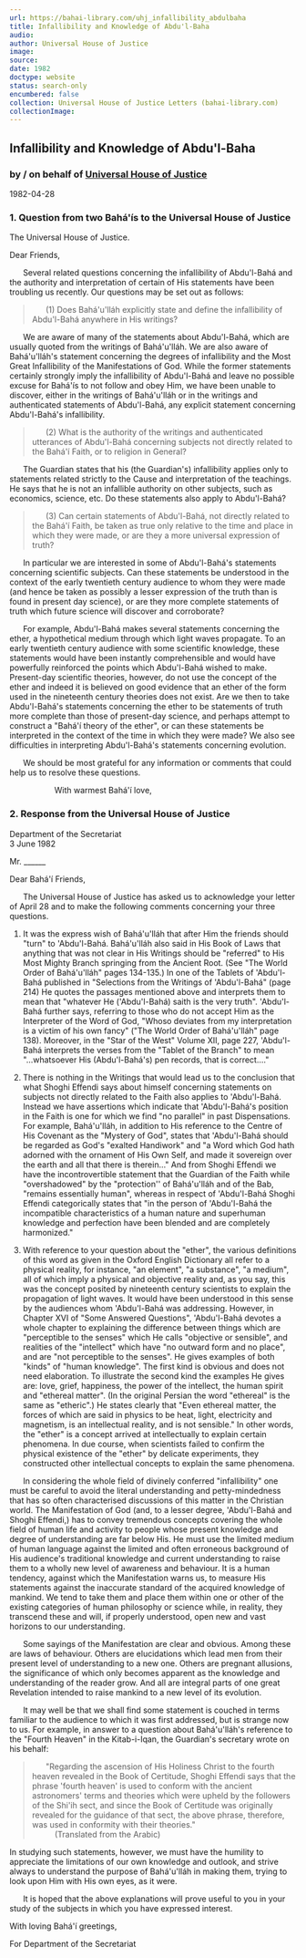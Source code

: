 ```yaml
---
url: https://bahai-library.com/uhj_infallibility_abdulbaha
title: Infallibility and Knowledge of Abdu'l-Baha
audio: 
author: Universal House of Justice
image: 
source: 
date: 1982
doctype: website
status: search-only
encumbered: false
collection: Universal House of Justice Letters (bahai-library.com)
collectionImage: 
---
```



## Infallibility and Knowledge of Abdu'l-Baha

### by / on behalf of [Universal House of Justice](https://bahai-library.com/author/Universal+House+of+Justice)

1982-04-28


### 1\. Question from two Bahá'ís to the Universal House of Justice

The Universal House of Justice.  
  
Dear Friends,  
  
      Several related questions concerning the infallibility of Abdu'l-Bahá and the authority and interpretation of certain of His statements have been troubling us recently. Our questions may be set out as follows:

>       (1) Does Bahá'u'lláh explicitly state and define the infallibility of Abdu'l-Bahá anywhere in His writings?

  
      We are aware of many of the statements about Abdu'l-Bahá, which are usually quoted from the writings of Bahá'u'lláh. We are also aware of Bahá'u'lláh's statement concerning the degrees of infallibility and the Most Great Infallibility of the Manifestations of God. While the former statements certainly strongly imply the infallibility of Abdu'l-Bahá and leave no possible excuse for Bahá'ís to not follow and obey Him, we have been unable to discover, either in the writings of Bahá'u'lláh or in the writings and authenticated statements of Abdu'l-Bahá, any explicit statement concerning Abdu'l-Bahá's infallibility.

>       (2) What is the authority of the writings and authenticated utterances of Abdu'l-Bahá concerning subjects not directly related to the Bahá'í Faith, or to religion in General?

  
      The Guardian states that his (the Guardian's) infallibility applies only to statements related strictly to the Cause and interpretation of the teachings. He says that he is not an infallible authority on other subjects, such as economics, science, etc. Do these statements also apply to Abdu'l-Bahá?

>       (3) Can certain statements of Abdu'l-Bahá, not directly related to the Bahá'í Faith, be taken as true only relative to the time and place in which they were made, or are they a more universal expression of truth?

  
      In particular we are interested in some of Abdu'l-Bahá's statements concerning scientific subjects. Can these statements be understood in the context of the early twentieth century audience to whom they were made (and hence be taken as possibly a lesser expression of the truth than is found in present day science), or are they more complete statements of truth which future science will discover and corroborate?  
  
      For example, Abdu'l-Bahá makes several statements concerning the ether, a hypothetical medium through which light waves propagate. To an early twentieth century audience with some scientific knowledge, these statements would have been instantly comprehensible and would have powerfully reinforced the points which Abdu'l-Bahá wished to make. Present-day scientific theories, however, do not use the concept of the ether and indeed it is believed on good evidence that an ether of the form used in the nineteenth century theories does not exist. Are we then to take Abdu'l-Bahá's statements concerning the ether to be statements of truth more complete than those of present-day science, and perhaps attempt to construct a "Bahá'í theory of the ether", or can these statements be interpreted in the context of the time in which they were made? We also see difficulties in interpreting Abdu'l-Bahá's statements concerning evolution.  
  
      We should be most grateful for any information or comments that could help us to resolve these questions.  
  
                    With warmest Bahá'í love,  

### 2\. Response from the Universal House of Justice

Department of the Secretariat  
3 June 1982  
  
Mr. ______  
  
Dear Bahá'í Friends,  
  
      The Universal House of Justice has asked us to acknowledge your letter of April 28 and to make the following comments concerning your three questions.  
  

1.  It was the express wish of Bahá'u'lláh that after Him the friends should "turn" to 'Abdu'l-Bahá. Bahá'u'lláh also said in His Book of Laws that anything that was not clear in His Writings should be "referred" to His Most Mighty Branch springing from the Ancient Root. (See "The World Order of Bahá'u'lláh" pages 134-135.) In one of the Tablets of 'Abdu'l-Bahá published in "Selections from the Writings of 'Abdu'l-Bahá" (page 214) He quotes the passages mentioned above and interprets them to mean that "whatever He ('Abdu'l-Bahá) saith is the very truth". 'Abdu'l-Bahá further says, referring to those who do not accept Him as the Interpreter of the Word of God, "Whoso deviates from my interpretation is a victim of his own fancy" ("The World Order of Bahá'u'lláh" page 138). Moreover, in the "Star of the West" Volume XII, page 227, 'Abdu'l-Bahá interprets the verses from the "Tablet of the Branch" to mean "...whatsoever His (Abdu'l-Bahá's) pen records, that is correct...."  
      
    
2.  There is nothing in the Writings that would lead us to the conclusion that what Shoghi Effendi says about himself concerning statements on subjects not directly related to the Faith also applies to 'Abdu'l-Bahá. Instead we have assertions which indicate that 'Abdu'l-Bahá's position in the Faith is one for which we find "no parallel" in past Dispensations. For example, Bahá'u'lláh, in addition to His reference to the Centre of His Covenant as the "Mystery of God", states that 'Abdu'l-Bahá should be regarded as God's "exalted Handiwork" and "a Word which God hath adorned with the ornament of His Own Self, and made it sovereign over the earth and all that there is therein..." And from Shoghi Effendi we have the incontrovertible statement that the Guardian of the Faith while "overshadowed" by the "protection'' of Bahá'u'lláh and of the Bab, "remains essentially human", whereas in respect of 'Abdu'l-Bahá Shoghi Effendi categorically states that "in the person of 'Abdu'l-Bahá the incompatible characteristics of a human nature and superhuman knowledge and perfection have been blended and are completely harmonized."  
      
    
3.  With reference to your question about the "ether", the various definitions of this word as given in the Oxford English Dictionary all refer to a physical reality, for instance, "an element", "a substance", "a medium", all of which imply a physical and objective reality and, as you say, this was the concept posited by nineteenth century scientists to explain the propagation of light waves. It would have been understood in this sense by the audiences whom 'Abdu'l-Bahá was addressing. However, in Chapter XVI of "Some Answered Questions", 'Abdu'l-Bahá devotes a whole chapter to explaining the difference between things which are "perceptible to the senses" which He calls "objective or sensible", and realities of the "intellect" which have "no outward form and no place", and are "not perceptible to the senses". He gives examples of both "kinds" of "human knowledge". The first kind is obvious and does not need elaboration. To illustrate the second kind the examples He gives are: love, grief, happiness, the power of the intellect, the human spirit and "ethereal matter". (In the original Persian the word "ethereal" is the same as "etheric".) He states clearly that "Even ethereal matter, the forces of which are said in physics to be heat, light, electricity and magnetism, is an intellectual reality, and is not sensible." In other words, the "ether" is a concept arrived at intellectually to explain certain phenomena. In due course, when scientists failed to confirm the physical existence of the "ether" by delicate experiments, they constructed other intellectual concepts to explain the same phenomena.

  
      In considering the whole field of divinely conferred "infallibility" one must be careful to avoid the literal understanding and petty-mindedness that has so often characterised discussions of this matter in the Christian world. The Manifestation of God (and, to a lesser degree, 'Abdu'l-Bahá and Shoghi Effendi,) has to convey tremendous concepts covering the whole field of human life and activity to people whose present knowledge and degree of understanding are far below His. He must use the limited medium of human language against the limited and often erroneous background of His audience's traditional knowledge and current understanding to raise them to a wholly new level of awareness and behaviour. It is a human tendency, against which the Manifestation warns us, to measure His statements against the inaccurate standard of the acquired knowledge of mankind. We tend to take them and place them within one or other of the existing categories of human philosophy or science while, in reality, they transcend these and will, if properly understood, open new and vast horizons to our understanding.  
  
      Some sayings of the Manifestation are clear and obvious. Among these are laws of behaviour. Others are elucidations which lead men from their present level of understanding to a new one. Others are pregnant allusions, the significance of which only becomes apparent as the knowledge and understanding of the reader grow. And all are integral parts of one great Revelation intended to raise mankind to a new level of its evolution.  
  
      It may well be that we shall find some statement is couched in terms familiar to the audience to which it was first addressed, but is strange now to us. For example, in answer to a question about Bahá'u'lláh's reference to the "Fourth Heaven" in the Kitab-i-Iqan, the Guardian's secretary wrote on his behalf:

>       "Regarding the ascension of His Holiness Christ to the fourth heaven revealed in the Book of Certitude, Shoghi Effendi says that the phrase 'fourth heaven' is used to conform with the ancient astronomers' terms and theories which were upheld by the followers of the Shi'ih sect, and since the Book of Certitude was originally revealed for the guidance of that sect, the above phrase, therefore, was used in conformity with their theories."  
>           (Translated from the Arabic)

  
In studying such statements, however, we must have the humility to appreciate the limitations of our own knowledge and outlook, and strive always to understand the purpose of Bahá'u'lláh in making them, trying to look upon Him with His own eyes, as it were.  
  
      It is hoped that the above explanations will prove useful to you in your study of the subjects in which you have expressed interest.  
  
With loving Bahá'í greetings,  
  
For Department of the Secretariat